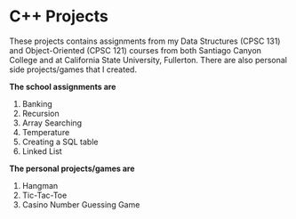 # C++ Projects

These projects contains assignments from my Data Structures (CPSC 131) and Object-Oriented (CPSC 121) courses from both Santiago Canyon College and at California State University, Fullerton. There are also personal side projects/games that I created.

**The school assignments are**
1. Banking
2. Recursion
3. Array Searching
4. Temperature
5. Creating a SQL table
6. Linked List


**The personal projects/games are**
1. Hangman
2. Tic-Tac-Toe
3. Casino Number Guessing Game

